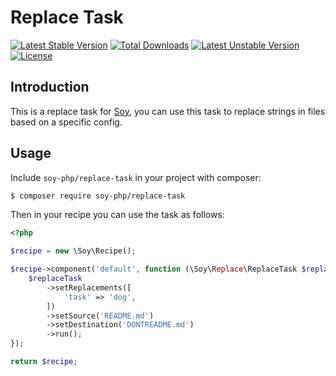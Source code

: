 # Replace Task

[![Latest Stable Version](https://poser.pugx.org/soy-php/replace-task/v/stable)](https://packagist.org/packages/soy-php/replace-task) [![Total Downloads](https://poser.pugx.org/soy-php/replace-task/downloads)](https://packagist.org/packages/soy-php/replace-task) [![Latest Unstable Version](https://poser.pugx.org/soy-php/replace-task/v/unstable)](https://packagist.org/packages/soy-php/replace-task) [![License](https://poser.pugx.org/soy-php/replace-task/license)](https://packagist.org/packages/soy-php/replace-task)

## Introduction
This is a replace task for [Soy](https://github.com/soy-php/soy), you can use this task to replace strings in files based on a specific config.

## Usage
Include `soy-php/replace-task` in your project with composer:

```sh
$ composer require soy-php/replace-task
```

Then in your recipe you can use the task as follows:

```php
<?php

$recipe = new \Soy\Recipe();

$recipe->component('default', function (\Soy\Replace\ReplaceTask $replaceTask) {
    $replaceTask
        ->setReplacements([
            'task' => 'dog',
        ])
        ->setSource('README.md')
        ->setDestination('DONTREADME.md')
        ->run();
});

return $recipe;
```
